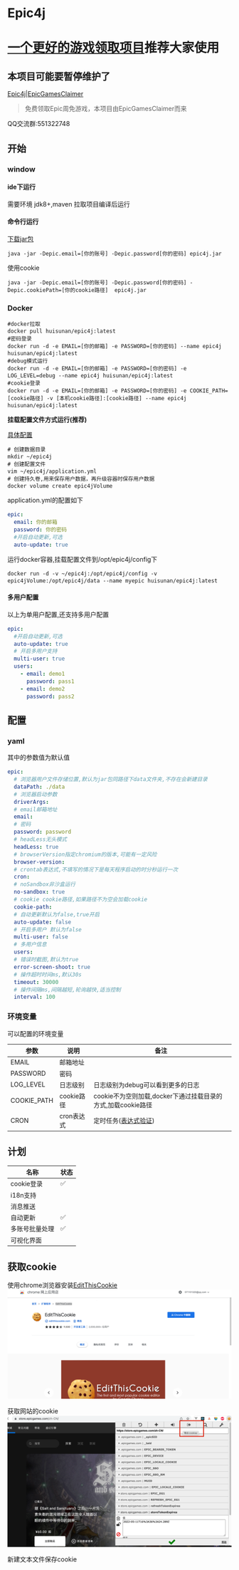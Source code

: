# Epic4j


# [一个更好的游戏领取项目](https://github.com/QIN2DIM/epic-awesome-gamer)推荐大家使用

## 本项目可能要暂停维护了


[Epic4j](https://github.com/huisunan/epic4j)|[EpicGamesClaimer](https://github.com/luminoleon/epicgames-claimer)

> 免费领取Epic周免游戏，本项目由EpicGamesClaimer而来

QQ交流群:551322748

## 开始

### window

#### ide下运行

需要环境 jdk8+,maven 拉取项目编译后运行

#### 命令行运行

[下载jar包](https://github.com/huisunan/epic4j/releases)

```shell
java -jar -Depic.email=[你的账号] -Depic.password[你的密码] epic4j.jar 
```
使用cookie
```shell
java -jar -Depic.email=[你的账号] -Depic.password[你的密码] -Depic.cookiePath=[你的cookie路径]  epic4j.jar 
```

### Docker

```shell
#docker拉取
docker pull huisunan/epic4j:latest
#密码登录
docker run -d -e EMAIL=[你的邮箱] -e PASSWORD=[你的密码] --name epic4j huisunan/epic4j:latest
#debug模式运行
docker run -d -e EMAIL=[你的邮箱] -e PASSWORD=[你的密码] -e LOG_LEVEL=debug --name epic4j huisunan/epic4j:latest
#cookie登录
docker run -d -e EMAIL=[你的邮箱] -e PASSWORD=[你的密码] -e COOKIE_PATH=[cookie路径] -v [本机cookie路径]:[cookie路径] --name epic4j huisunan/epic4j:latest

```

**挂载配置文件方式运行(推荐)**

[具体配置](#yaml)

```shell
# 创建数据目录
mkdir ~/epic4j
# 创建配置文件
vim ~/epic4j/application.yml
# 创建持久卷,用来保存用户数据，再升级容器时保存用户数据
docker volume create epic4jVolume
```

application.yml的配置如下

```yaml
epic:
  email: 你的邮箱
  password: 你的密码
  #开启自动更新,可选
  auto-update: true
```

运行docker容器,挂载配置文件到/opt/epic4j/config下

```shell
docker run -d -v ~/epic4j:/opt/epic4j/config -v epic4jVolume:/opt/epic4j/data --name myepic huisunan/epic4j:latest
```

#### 多用户配置

以上为单用户配置,还支持多用户配置

```yaml
epic:
  #开启自动更新,可选
  auto-update: true
  # 开启多用户支持
  multi-user: true
  users:
    - email: demo1
      password: pass1
    - email: demo2
      password: pass2
```

## 配置

### yaml

其中的参数值为默认值<sapan id="yaml"></sapn>

```yaml
epic:
  # 浏览器用户文件存储位置,默认为jar包同路径下data文件夹,不存在会新建目录
  dataPath: ./data
  # 浏览器启动参数
  driverArgs:
  # email邮箱地址
  email:
  # 密码
  password: password
  # headLess无头模式
  headLess: true
  # browserVersion指定chromium的版本,可能有一定风险
  browser-version:
  # crontab表达式,不填写的情况下是每天程序启动的时分秒运行一次
  cron:
  # noSandbox非沙盒运行
  no-sandbox: true
  # cookie cookie路径,如果路径不为空会加载cookie
  cookie-path:
  # 自动更新默认为false,true开启
  auto-update: false
  # 开启多用户 默认为false
  multi-user: false
  # 多用户信息
  users:
  # 错误时截图,默认为true
  error-screen-shoot: true
  # 操作超时时间ms,默认30s
  timeout: 30000
  # 操作间隔ms,间隔越短,轮询越快,适当控制
  interval: 100
```

### 环境变量

可以配置的环境变量

| 参数 | 说明 | 备注 |
| ---- | ---- | ----- |
|EMAIL|邮箱地址||
|PASSWORD|密码||
|LOG_LEVEL|日志级别|日志级别为debug可以看到更多的日志|
|COOKIE_PATH|cookie路径|cookie不为空则加载,docker下通过挂载目录的方式,加载cookie路径|
|CRON|cron表达式|定时任务([表达式验证](https://www.bejson.com/othertools/cronvalidate/))|

## 计划

|名称|状态|
|---|----|
|cookie登录|✅|
|i18n支持||
|消息推送||
|自动更新|✅|
|多账号批量处理|✅|
|可视化界面||

## 获取cookie
使用chrome浏览器安装[EditThisCookie](https://chrome.google.com/webstore/detail/editthiscookie/fngmhnnpilhplaeedifhccceomclgfbg)
![](doc/EditThisCookie.png)

获取网站的cookie
![](doc/ExportCookie.png)

新建文本文件保存cookie
